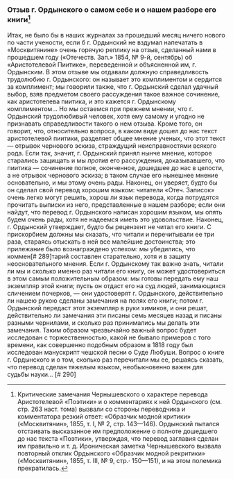 ### Отзыв г. Ордынского о самом себе и о нашем разборе его книги[^1]

[^1]: Критические замечания Чернышевского о характере перевода Аристотелевой «Поэтики» и о комментариях к ней Ордынского (см. стр. 263 наст. тома) вызвали со стороны переводчика и комментатора резкий ответ: «Образчик модной критики» («Москвитянин», 1855, т. I, № 2, стр. 143—146).
    Ордынский пытался отстаивать высказанное им предположение о полноте дошедшего до нас текста «Поэтики», утверждая, что перевод заглавия сделан им правильно и т. д.
    Ироническая заметка Чернышевского вызвала повторный отклик Ордынского «Образчик модной рекритики» («Москвитянин», 1855, т. III, № 9, стр.· 150—151), и на этом полемика прекратилась.

Итак, не было бы в наших журналах за прошедший месяц ничего нового по части учености, если б г. Ордынский не вздумал напечатать в «Москвитянине» очень горячую реплику на отзыв, сделанный нами в прошедшем году («Отечеств. Зап.» 1854, № 9-й, сентябрь) об «Аристотелевой Пиитике», переведенной и объясненной им, г. Ордынским. В этом отзыве мы отдавали должную справедливость трудолюбию г. Ордынского: он называет это комплиментом и сердится за комплимент; мы говорили также, что г. Ордынский сделал удачный выбор, взяв предметом своего рассуждения такое важное сочинение, как аристотелева пиитика, и это кажется г. Ордынскому комплиментом… Но мы остаемся при прежнем мнении, что г. Ордынский трудолюбивый человек, хотя ему самому и угодно не признавать справедливости такого о нем отзыва. Кроме того, он говорит, что, относительно вопроса, в каком виде дошел до нас текст аристотелевой пиитики, разделяет общее мнение ученых, что этот текст — отрывок чернового эскиза, страждущий неисправностями всякого рода. Если так, значит, г. Ордынский принял нынче мнение, которое старались защищать и мы *против* его рассуждения, доказывавшего, что пиитика — сочинение полное, оконченное, дошедшее до нас в целости, а не отрывок чернового эскиза; в таком случае его нынешнее мнение основательно, и мы этому очень рады. Наконец, он уверяет, будто бы он сделал свой перевод хорошим языком: читатели «Отеч. Записок» очень легко могут решить, хорош ли язык перевода, когда потрудятся прочитать выписки из него, представленные в нашем разборе; если они найдут, что перевод г. Ордынского написан хорошим языком, мы опять будем очень рады, хотя не надеемся иметь это удовольствие. Наконец, г. Ордынский утверждает, будто бы рецензент не читал его книги. С прискорбием должны мы сказать, что читали и перечитывали ее три раза, стараясь отыскать в ней все малейшие достоинства; это прилежание было вознаграждено успехом: мы убедились, что коммен[# 289]тарий составлен старательно, хотя и в защиту неосновательного мнения. Если г. Ордынскому так важно знать, читали ли мы и сколько именно раз читали его книгу, он может удостовериться в этом самым положительным образом: мы готовы передать ему наш экземпляр этой книги; пусть он отдаст его на суд людей, занимающихся сличением почерков, — они удостоверят г. Ордынского, действительно ли нашею рукою сделаны замечания на полях его книги; потом г. Ордынский передаст этот экземпляр в руки химиков, и они решат, действительно ли замечания эти писаны семь месяцев назад и писаны разными чернилами, и сколько раз принимались мы делать эти замечания. Таким образом чрезвычайно важный вопрос будет исследован с торжественностью, какой не бывало примеров с того времени, как совершенно подобным образом в 1818 году был исследован манускрипт чешской песни о Суде Любуши. Вопрос о книге г. Ордынского и о том, сколько раз перечитали мы ее, решаясь сказать, что перевод сделан тяжелым языком, необыкновенно важен для судьбы науки… [# 290]
